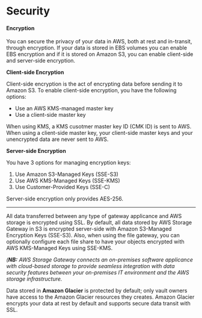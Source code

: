 # Security

#### Encryption

You can secure the privacy of your data in AWS, both at rest and in-transit, through encryption. If your data is stored in EBS volumes you can enable EBS encryption and if it is stored on Amazon S3, you can enable client-side and server-side encryption.

**Client-side Encryption**

Client-side encryption is the act of encrypting data before sending it to Amazon S3. To enable client-side encryption, you have the following options:

* Use an AWS KMS-managed master key
* Use a client-side master key

When using KMS, a KMS cusotmer master key ID (CMK ID) is sent to AWS.
When using a client-side master key, your client-side master keys and your unencrypted data are never sent to AWS.

**Server-side Encryption**

You have 3 options for managing encryption keys:
1. Use Amazon S3-Managed Keys (SSE-S3)
2. Use AWS KMS-Managed Keys (SSE-KMS)
3. Use Customer-Provided Keys (SSE-C)

Server-side encryption only provides AES-256.

---

All data transferred between any type of gateway applicance and AWS storage is encrypted using SSL. By default, all data stored by AWS Storage Gateway in S3 is encrypted server-side with Amazon S3-Managed Encryption Keys (SSE-S3). Also, when using the file gateway, you can optionally configure each file share to have your objects encrypted with AWS KMS-Managed Keys using SSE-KMS.

*(**NB:** AWS Storage Gateway connects an on-premises software applicance with cloud-based storage to provide seamless integration with data security features between your on-premises IT environment and the AWS storage infrastructure.*

Data stored in **Amazon Glacier** is protected by default; only vault owners have access to the Amazon Glacier resources they creates. Amazon Glacier encrypts your data at rest by default and supports secure data transit with SSL.
